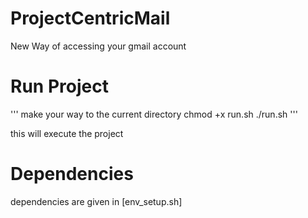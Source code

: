 # ProjectCentricMail
New Way of accessing your gmail account

# Run Project
'''
make your way to the current directory
chmod +x run.sh
./run.sh
'''

this will execute the project

# Dependencies 
dependencies are given in [env_setup.sh]
